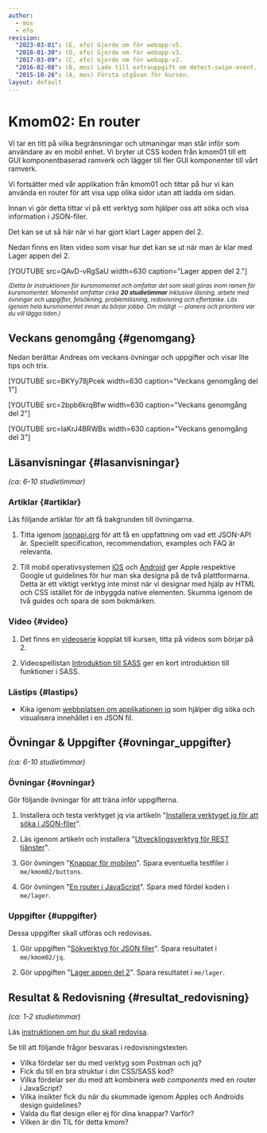 ```yaml
---
author:
  - mos
  - efo
revision:
  "2023-03-01": (E, efo) Gjorde om för webapp-v5.
  "2018-01-30": (D, efo) Gjorde om för webapp-v3.
  "2017-03-09": (C, efo) Gjorde om för webapp-v2.
  "2016-02-08": (B, mos) Lade till extrauppgift om detect-swipe-event.
  "2015-10-26": (A, mos) Första utgåvan för kursen.
layout: default
---
```

Kmom02: En router
==================================

Vi tar en titt på vilka begränsningar och utmaningar man står inför som användare av en mobil enhet. Vi bryter ut CSS koden från kmom01 till ett GUI komponentbaserad ramverk och lägger till fler GUI komponenter till vårt ramverk.

Vi fortsätter med vår applikation från kmom01 och tittar på hur vi kan använda en router för att visa upp olika sidor utan att ladda om sidan.

Innan vi gör detta tittar vi på ett verktyg som hjälper oss att söka och visa information i JSON-filer.

Det kan se ut så här när vi har gjort klart Lager appen del 2.



<!--more-->



Nedan finns en liten video som visar hur det kan se ut när man är klar med Lager appen del 2.

[YOUTUBE src=QAvD-vRgSaU width=630 caption="Lager appen del 2."]



<small><i>(Detta är instruktionen för kursmomentet och omfattar det som skall göras inom ramen för kursmomentet. Momentet omfattar cirka **20 studietimmar** inklusive läsning, arbete med övningar och uppgifter, felsökning, problemlösning, redovisning och eftertanke. Läs igenom hela kursmomentet innan du börjar jobba. Om möjligt -- planera och prioritera var du vill lägga tiden.)</i></small>



Veckans genomgång  {#genomgang}
---------------------------------

Nedan berättar Andreas om veckans övningar och uppgifter och visar lite tips och trix.

[YOUTUBE src=BKYy78jPcek width=630 caption="Veckans genomgång del 1"]

[YOUTUBE src=2bpb6krqBfw width=630 caption="Veckans genomgång del 2"]

[YOUTUBE src=IaKrJ4BRWBs width=630 caption="Veckans genomgång del 3"]



Läsanvisningar  {#lasanvisningar}
---------------------------------

*(ca: 6-10 studietimmar)*



### Artiklar {#artiklar}

Läs följande artiklar för att få bakgrunden till övningarna.

1. Titta igenom [jsonapi.org](http://jsonapi.org/format/) för att få en uppfattning om vad ett JSON-API är. Speciellt specification, recommendation, examples och FAQ är relevanta.

1. Till mobil operativsystemen [iOS](https://developer.apple.com/design/) och [Android](https://developer.android.com/design/) ger Apple respektive Google ut guidelines för hur man ska designa på de två plattformarna. Detta är ett viktigt verktyg inte minst när vi designar med hjälp av HTML och CSS istället för de inbyggda native elementen. Skumma igenom de två guides och spara de som bokmärken.



### Video {#video}

1. Det finns en [videoserie](https://www.youtube.com/playlist?list=PLKtP9l5q3ce_CbhJOudHjxkjYofM98kvh) kopplat till kursen, titta på videos som börjar på 2.

1. Videospellistan [Introduktion till SASS](https://www.youtube.com/playlist?list=PLKtP9l5q3ce8HZ5mbVhoKM_R1DmlX1iH1) ger en kort introduktion till funktioner i SASS.



### Lästips {#lastips}

* Kika igenom [webbplatsen om applikationen jq](https://stedolan.github.io/jq/) som hjälper dig söka och visualisera innehållet i en JSON fil.



Övningar & Uppgifter  {#ovningar_uppgifter}
-------------------------------------------

*(ca: 6-10 studietimmar)*



### Övningar {#ovningar}

Gör följande övningar för att träna inför uppgifterna.

1.  Installera och testa verktyget jq via artikeln "[Installera verktyget jq för att söka i JSON-filer](kunskap/installera-verktyget-jq-for-att-soka-i-json-filer)".

1. Läs igenom artikeln och installera "[Utvecklingsverktyg för REST tjänster](kunskap/utvecklingsverktyg-for-restful-tjanster)".

1. Gör övningen "[Knappar för mobilen](kunskap/knappar-for-mobilen)". Spara eventuella testfiler i `me/kmom02/buttons`.

1. Gör övningen "[En router i JavaScript](kunskap/en-router-i-javascript)". Spara med fördel koden i `me/lager`.



### Uppgifter {#uppgifter}

Dessa uppgifter skall utföras och redovisas.

1. Gör uppgiften "[Sökverktyg för JSON filer](uppgift/sokverktyg-for-json-filer)". Spara resultatet i `me/kmom02/jq`.

1. Gör uppgiften "[Lager appen del 2](uppgift/lager-appen-del-2)". Spara resultatet i `me/lager`.



Resultat & Redovisning  {#resultat_redovisning}
-----------------------------------------------

*(ca: 1-2 studietimmar)*

Läs [instruktionen om hur du skall redovisa](./../redovisa).

Se till att följande frågor besvaras i redovisningstexten.

* Vilka fördelar ser du med verktyg som Postman och jq?
* Fick du till en bra struktur i din CSS/SASS kod?
* Vilka fördelar ser du med att kombinera _web components_ med en router i JavaScript?
* Vilka insikter fick du när du skummade igenom Apples och Androids design guidelines?
* Valda du flat design eller ej för dina knappar? Varför?
* Vilken är din TIL för detta kmom?
